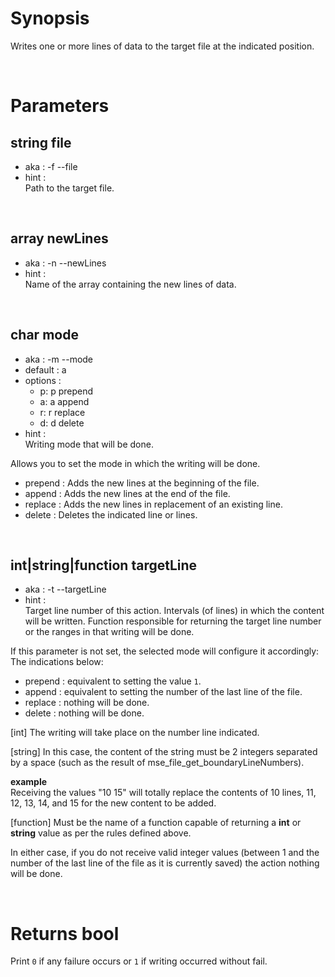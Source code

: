 # Synopsis

Writes one or more lines of data to the target file at the indicated position.



&nbsp;

# Parameters

## string file

- aka       : -f --file
- hint      :  
  Path to the target file.


&nbsp;

## array newLines

- aka       : -n --newLines
- hint      :  
  Name of the array containing the new lines of data.


&nbsp;

## char mode

- aka       : -m --mode
- default   : a
- options   :
  - p: p prepend
  - a: a append
  - r: r replace
  - d: d delete
- hint      :  
  Writing mode that will be done.

Allows you to set the mode in which the writing will be done.

- prepend : Adds the new lines at the beginning of the file.
- append  : Adds the new lines at the end of the file.
- replace : Adds the new lines in replacement of an existing line.
- delete  : Deletes the indicated line or lines.


&nbsp;

## int|string|function targetLine

- aka       : -t --targetLine
- hint      :  
  Target line number of this action.
  Intervals (of lines) in which the content will be written.
  Function responsible for returning the target line number or the ranges in 
  that writing will be done.

If this parameter is not set, the selected mode will configure it accordingly: 
The indications below:

- prepend : equivalent to setting the value `1`.
- append  : equivalent to setting the number of the last line of the file.
- replace : nothing will be done.
- delete  : nothing will be done.

[int]
The writing will take place on the number line indicated.


[string]
In this case, the content of the string must be 2 integers separated by a space 
(such as the result of mse_file_get_boundaryLineNumbers).

**example**  
Receiving the values "10 15" will totally replace the contents of 10 lines, 
11, 12, 13, 14, and 15 for the new content to be added.


[function]
Must be the name of a function capable of returning a **int** or **string** 
value as per the rules defined above.


In either case, if you do not receive valid integer values (between 1 and the
number of the last line of the file as it is currently saved) the action 
nothing will be done.




&nbsp;

# Returns bool

Print `0` if any failure occurs or `1` if writing occurred without fail.